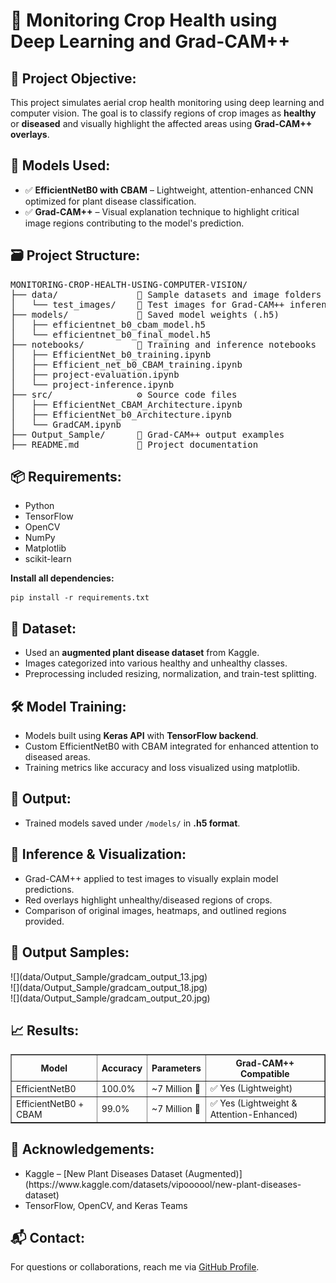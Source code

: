 <h1>🌾 Monitoring Crop Health using Deep Learning and Grad-CAM++</h1>

<h2>📌 Project Objective:</h2>
<p>
This project simulates aerial crop health monitoring using deep learning and computer vision.  
The goal is to classify regions of crop images as <b>healthy</b> or <b>diseased</b> and visually highlight the affected areas using <b>Grad-CAM++ overlays</b>.
</p>

<h2>🧠 Models Used:</h2>
<ul>
  <li>✅ <b>EfficientNetB0 with CBAM</b> – Lightweight, attention-enhanced CNN optimized for plant disease classification.</li>
  <li>✅ <b>Grad-CAM++</b> – Visual explanation technique to highlight critical image regions contributing to the model's prediction.</li>
</ul>

<h2>🗃️ Project Structure:</h2>

<pre>
MONITORING-CROP-HEALTH-USING-COMPUTER-VISION/
├── data/               📂 Sample datasets and image folders
│   └── test_images/    📂 Test images for Grad-CAM++ inference
├── models/             📂 Saved model weights (.h5)
│   ├── efficientnet_b0_cbam_model.h5
│   └── efficientnet_b0_final_model.h5
├── notebooks/          📓 Training and inference notebooks
│   ├── EfficientNet_b0_training.ipynb
│   ├── Efficient_net_b0_CBAM_training.ipynb
│   ├── project-evaluation.ipynb
│   └── project-inference.ipynb
├── src/                ⚙️ Source code files
│   ├── EfficientNet_CBAM_Architecture.ipynb
│   ├── EfficientNet_b0_Architecture.ipynb
│   └── GradCAM.ipynb
├── Output_Sample/      📁 Grad-CAM++ output examples
├── README.md           📄 Project documentation
</pre>

<h2>📦 Requirements:</h2>

<ul>
<li>Python</li>
<li>TensorFlow</li>
<li>OpenCV</li>
<li>NumPy</li>
<li>Matplotlib</li>
<li>scikit-learn</li>
</ul>

<p><b>Install all dependencies:</b></p>
<pre><code>pip install -r requirements.txt</code></pre>

<h2>📁 Dataset:</h2>
<ul>
<li>Used an <b>augmented plant disease dataset</b> from Kaggle.</li>
<li>Images categorized into various healthy and unhealthy classes.</li>
<li>Preprocessing included resizing, normalization, and train-test splitting.</li>
</ul>

<h2>🛠️ Model Training:</h2>
<ul>
<li>Models built using <b>Keras API</b> with <b>TensorFlow backend</b>.</li>
<li>Custom EfficientNetB0 with CBAM integrated for enhanced attention to diseased areas.</li>
<li>Training metrics like accuracy and loss visualized using matplotlib.</li>
</ul>

<h2>📄 Output:</h2>
<ul>
<li>Trained models saved under <code>/models/</code> in <b>.h5 format</b>.</li>
</ul>

<h2>🎯 Inference & Visualization:</h2>
<ul>
<li>Grad-CAM++ applied to test images to visually explain model predictions.</li>
<li>Red overlays highlight unhealthy/diseased regions of crops.</li>
<li>Comparison of original images, heatmaps, and outlined regions provided.</li>
</ul>

<h2>📂 Output Samples:</h2>
![](data/Output_Sample/gradcam_output_13.jpg)<br>
![](data/Output_Sample/gradcam_output_18.jpg)<br>
![](data/Output_Sample/gradcam_output_20.jpg)<br>

<h2>📈 Results:</h2>
<table border="1" cellpadding="5">
<thead>
<tr>
<th>Model</th>
<th>Accuracy</th>
<th>Parameters</th>
<th>Grad-CAM++ Compatible</th>
</tr>
</thead>
<tbody>
<tr>
<td>EfficientNetB0</td>
<td>100.0%</td>
<td>~7 Million 🔻</td>
<td>✅ Yes (Lightweight)</td>
</tr>
<tr>
<td>EfficientNetB0 + CBAM</td>
<td>99.0%</td>
<td>~7 Million 🔻</td>
<td>✅ Yes (Lightweight & Attention-Enhanced)</td>
</tr>
</tbody>
</table>

<h2>🤝 Acknowledgements:</h2>
<ul>
<li>Kaggle – [New Plant Diseases Dataset (Augmented)](https://www.kaggle.com/datasets/vipoooool/new-plant-diseases-dataset)</li>
<li>TensorFlow, OpenCV, and Keras Teams</li>
</ul>

<h2>📬 Contact:</h2>
<p>
For questions or collaborations, reach me via <a href="https://github.com/varssha22" target="_blank">GitHub Profile</a>.
</p>

